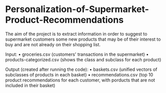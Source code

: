 # Personalization-of-Supermarket-Product-Recommendations

The aim of the project is to extract information in order to suggest to supermarket customers some new products that may be of their interest to buy and are not already on their shopping list.

Input:
• groceries.csv (customers' transactions in the supermarket)
• products-categorized.csv (shows the class and subclass for each product)

Output (created after running the code):
• baskets.csv (unified vectors of subclasses of products in each basket)
• recommendations.csv (top 10 product recommendations for each customer, with porducts that are not included in their basket)
